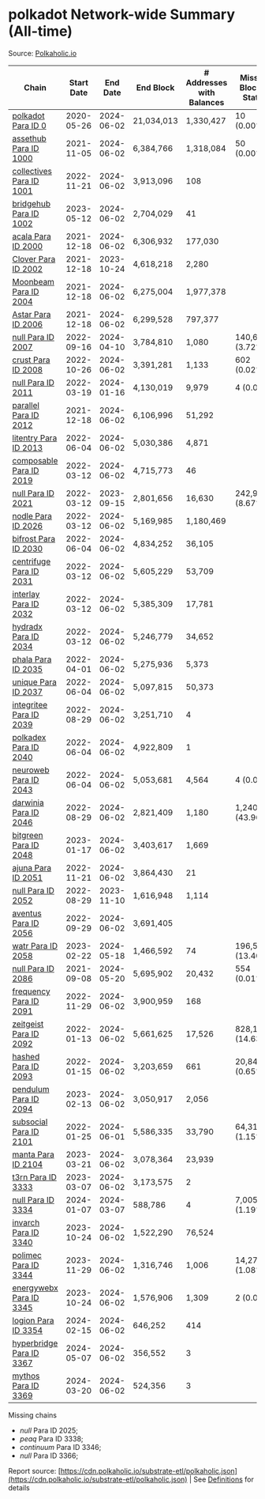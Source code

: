 # polkadot Network-wide Summary (All-time)

Source: [Polkaholic.io](https://polkaholic.io)


| Chain            | Start Date | End Date | End Block | # Addresses with Balances | Missing Blocks / Status |
| ---------------- | ---------- | ---------| --------- | ------------------------- | ----------------------- |
| [polkadot Para ID 0](/polkadot/0-polkadot) | 2020-05-26 | 2024-06-02 | 21,034,013 |  1,330,427 | 10 (0.00%)  |
| [assethub Para ID 1000](/polkadot/1000-assethub) | 2021-11-05 | 2024-06-02 | 6,384,766 |  1,318,084 | 50 (0.00%)  |
| [collectives Para ID 1001](/polkadot/1001-collectives) | 2022-11-21 | 2024-06-02 | 3,913,096 |  108 |    |
| [bridgehub Para ID 1002](/polkadot/1002-bridgehub) | 2023-05-12 | 2024-06-02 | 2,704,029 |  41 |    |
| [acala Para ID 2000](/polkadot/2000-acala) | 2021-12-18 | 2024-06-02 | 6,306,932 |  177,030 |    |
| [Clover Para ID 2002](/polkadot/2002-clover) | 2021-12-18 | 2023-10-24 | 4,618,218 |  2,280 |    |
| [Moonbeam Para ID 2004](/polkadot/2004-moonbeam) | 2021-12-18 | 2024-06-02 | 6,275,004 |  1,977,378 |    |
| [Astar Para ID 2006](/polkadot/2006-astar) | 2021-12-18 | 2024-06-02 | 6,299,528 |  797,377 |    |
| [null Para ID 2007](/polkadot/2007-kapex) | 2022-09-16 | 2024-04-10 | 3,784,810 |  1,080 | 140,668 (3.72%)  |
| [crust Para ID 2008](/polkadot/2008-crust) | 2022-10-26 | 2024-06-02 | 3,391,281 |  1,133 | 602 (0.02%)  |
| [null Para ID 2011](/polkadot/2011-equilibrium) | 2022-03-19 | 2024-01-16 | 4,130,019 |  9,979 | 4 (0.00%)  |
| [parallel Para ID 2012](/polkadot/2012-parallel) | 2021-12-18 | 2024-06-02 | 6,106,996 |  51,292 |    |
| [litentry Para ID 2013](/polkadot/2013-litentry) | 2022-06-04 | 2024-06-02 | 5,030,386 |  4,871 |    |
| [composable Para ID 2019](/polkadot/2019-composable) | 2022-03-12 | 2024-06-02 | 4,715,773 |  46 |    |
| [null Para ID 2021](/polkadot/2021-efinity) | 2022-03-12 | 2023-09-15 | 2,801,656 |  16,630 | 242,949 (8.67%)  |
| [nodle Para ID 2026](/polkadot/2026-nodle) | 2022-03-12 | 2024-06-02 | 5,169,985 |  1,180,469 |    |
| [bifrost Para ID 2030](/polkadot/2030-bifrost) | 2022-06-04 | 2024-06-02 | 4,834,252 |  36,105 |    |
| [centrifuge Para ID 2031](/polkadot/2031-centrifuge) | 2022-03-12 | 2024-06-02 | 5,605,229 |  53,709 |    |
| [interlay Para ID 2032](/polkadot/2032-interlay) | 2022-03-12 | 2024-06-02 | 5,385,309 |  17,781 |    |
| [hydradx Para ID 2034](/polkadot/2034-hydradx) | 2022-03-12 | 2024-06-02 | 5,246,779 |  34,652 |    |
| [phala Para ID 2035](/polkadot/2035-phala) | 2022-04-01 | 2024-06-02 | 5,275,936 |  5,373 |    |
| [unique Para ID 2037](/polkadot/2037-unique) | 2022-06-04 | 2024-06-02 | 5,097,815 |  50,373 |    |
| [integritee Para ID 2039](/polkadot/2039-integritee) | 2022-08-29 | 2024-06-02 | 3,251,710 |  4 |    |
| [polkadex Para ID 2040](/polkadot/2040-polkadex) | 2022-06-04 | 2024-06-02 | 4,922,809 |  1 |    |
| [neuroweb Para ID 2043](/polkadot/2043-neuroweb) | 2022-06-04 | 2024-06-02 | 5,053,681 |  4,564 | 4 (0.00%)  |
| [darwinia Para ID 2046](/polkadot/2046-darwinia) | 2022-08-29 | 2024-06-02 | 2,821,409 |  1,180 | 1,240,326 (43.96%)  |
| [bitgreen Para ID 2048](/polkadot/2048-bitgreen) | 2023-01-17 | 2024-06-02 | 3,403,617 |  1,669 |    |
| [ajuna Para ID 2051](/polkadot/2051-ajuna) | 2022-11-21 | 2024-06-02 | 3,864,430 |  21 |    |
| [null Para ID 2052](/polkadot/2052-polkadot-parathread-2052) | 2022-08-29 | 2023-11-10 | 1,616,948 |  1,114 |    |
| [aventus Para ID 2056](/polkadot/2056-aventus) | 2022-09-29 | 2024-06-02 | 3,691,405 |   |    |
| [watr Para ID 2058](/polkadot/2058-watr) | 2023-02-22 | 2024-05-18 | 1,466,592 |  74 | 196,567 (13.40%)  |
| [null Para ID 2086](/polkadot/2086-kilt) | 2021-09-08 | 2024-05-20 | 5,695,902 |  20,432 | 554 (0.01%)  |
| [frequency Para ID 2091](/polkadot/2091-frequency) | 2022-11-29 | 2024-06-02 | 3,900,959 |  168 |    |
| [zeitgeist Para ID 2092](/polkadot/2092-zeitgeist) | 2022-01-13 | 2024-06-02 | 5,661,625 |  17,526 | 828,192 (14.63%)  |
| [hashed Para ID 2093](/polkadot/2093-hashed) | 2022-01-15 | 2024-06-02 | 3,203,659 |  661 | 20,847 (0.65%)  |
| [pendulum Para ID 2094](/polkadot/2094-pendulum) | 2023-02-13 | 2024-06-02 | 3,050,917 |  2,056 |    |
| [subsocial Para ID 2101](/polkadot/2101-subsocial) | 2022-01-25 | 2024-06-01 | 5,586,335 |  33,790 | 64,310 (1.15%)  |
| [manta Para ID 2104](/polkadot/2104-manta) | 2023-03-21 | 2024-06-02 | 3,078,364 |  23,939 |    |
| [t3rn Para ID 3333](/polkadot/3333-t3rn) | 2023-03-07 | 2024-06-02 | 3,173,575 |  2 |    |
| [null Para ID 3334](/polkadot/3334-polkadot-parathread-3334) | 2024-01-07 | 2024-03-07 | 588,786 |  4 | 7,005 (1.19%)  |
| [invarch Para ID 3340](/polkadot/3340-invarch) | 2023-10-24 | 2024-06-02 | 1,522,290 |  76,524 |    |
| [polimec Para ID 3344](/polkadot/3344-polimec) | 2023-11-29 | 2024-06-02 | 1,316,746 |  1,006 | 14,271 (1.08%)  |
| [energywebx Para ID 3345](/polkadot/3345-energywebx) | 2023-10-24 | 2024-06-02 | 1,576,906 |  1,309 | 2 (0.00%)  |
| [logion Para ID 3354](/polkadot/3354-logion) | 2024-02-15 | 2024-06-02 | 646,252 |  414 |    |
| [hyperbridge Para ID 3367](/polkadot/3367-hyperbridge) | 2024-05-07 | 2024-06-02 | 356,552 |  3 |    |
| [mythos Para ID 3369](/polkadot/3369-mythos) | 2024-03-20 | 2024-06-02 | 524,356 |  3 |    |

Missing chains


* *null* Para ID 2025; 
* *peaq* Para ID 3338; 
* *continuum* Para ID 3346; 
* *null* Para ID 3366; 

Report source: [https://cdn.polkaholic.io/substrate-etl/polkaholic.json](https://cdn.polkaholic.io/substrate-etl/polkaholic.json) | See [Definitions](/DEFINITIONS.md) for details
